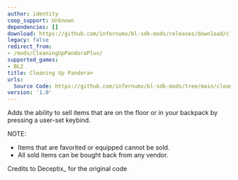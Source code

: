 ```yaml
---
author: identity
coop_support: Unknown
dependencies: []
download: https://github.com/infernumx/bl-sdk-mods/releases/download/cleaning-up-pandora-plus/cleaning_up_pandora_plus.sdkmod
legacy: false
redirect_from:
- /mods/CleaningUpPandoraPlus/
supported_games:
- BL2
title: Cleaning Up Pandora+
urls:
  Source Code: https://github.com/infernumx/bl-sdk-mods/tree/main/cleaning_up_pandora_plus
version: '1.0'
---
```

Adds the ability to sell items that are on the floor or in your backpack by pressing a user-set keybind.

NOTE:<ul><li>Items that are favorited or equipped cannot be sold.</li><li>All sold items can be bought back from any vendor.</li></ul>
Credits to Deceptix_ for the original code